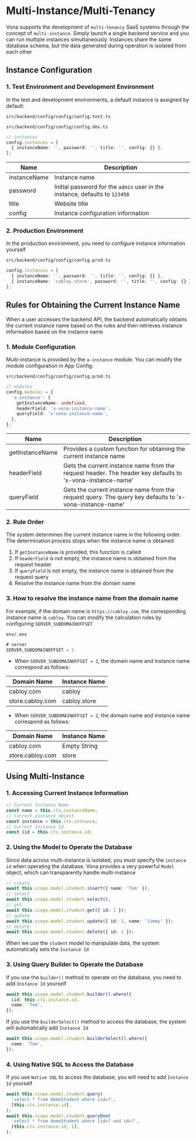 # Multi-Instance/Multi-Tenancy

Vona supports the development of `multi-tenancy` SaaS systems through the concept of `multi-instance`. Simply launch a single backend service and you can run multiple instances simultaneously. Instances share the same database schema, but the data generated during operation is isolated from each other

## Instance Configuration

### 1. Test Environment and Development Environment

In the test and development environments, a default instance is assigned by default:

`src/backend/config/config/config.test.ts`

`src/backend/config/config/config.dev.ts`

``` typescript
// instances
config.instances = [
  { instanceName: '', password: '', title: '', config: {} },
];
```

|Name|Description|
|--|--|
|instanceName|Instance name|
|password|Initial password for the `admin` user in the instance, defaults to `123456`|
|title|Website title|
|config|Instance configuration information|

### 2. Production Environment

In the production environment, you need to configure instance information yourself

`src/backend/config/config/config.prod.ts`

``` typescript
config.instances = [
  { instanceName: '', password: '', title: '', config: {} },
  { instanceName: 'cabloy.store', password: '', title: '', config: {} },
];
```

## Rules for Obtaining the Current Instance Name

When a user accesses the backend API, the backend automatically obtains the current instance name based on the rules and then retrieves instance information based on the instance name

### 1. Module Configuration

Multi-instance is provided by the `a-instance` module. You can modify the module configuration in App Config:

`src/backend/config/config/config.prod.ts`

``` typescript
// modules
config.modules = {
  'a-instance': {
    getInstanceName: undefined,
    headerField: 'x-vona-instance-name',
    queryField: 'x-vona-instance-name',
  },
};
```

|Name|Description|
|--|--|
|getInstanceName|Provides a custom function for obtaining the current instance name|
|headerField|Gets the current instance name from the request header. The header key defaults to 'x-vona-instance-name'|
|queryField|Gets the current instance name from the request query. The query key defaults to 'x-vona-instance-name'|

### 2. Rule Order

The system determines the current instance name in the following order. The determination process stops when the instance name is obtained

1. If `getInstanceName` is provided, this function is called
2. If `headerField` is not empty, the instance name is obtained from the request header
3. If `queryField` is not empty, the instance name is obtained from the request query
4. Resolve the instance name from the domain name

### 3. How to resolve the instance name from the domain name

For example, if the domain name is `https://cabloy.com`, the corresponding instance name is `cabloy`. You can modify the calculation rules by configuring `SERVER_SUBDOMAINOFFSET`

`env/.env`

``` typescript
# server
SERVER_SUBDOMAINOFFSET = 1
```

* When `SERVER_SUBDOMAINOFFSET = 1`, the domain name and instance name correspond as follows:

|Domain Name|Instance Name|
|--|--|
|cabloy.com|cabloy|
|store.cabloy.com|cabloy.store|

* When `SERVER_SUBDOMAINOFFSET = 2`, the domain name and instance name correspond as follows:

|Domain Name|Instance Name|
|--|--|
|cabloy.com|Empty String|
|store.cabloy.com|store|

## Using Multi-Instance

### 1. Accessing Current Instance Information

``` typescript
// Current Instance Name
const name = this.ctx.instanceName;
// Current instance object
const instance = this.ctx.instance;
// Current instance Id
const iid = this.ctx.instance.id;
```

### 2. Using the Model to Operate the Database

Since data across multi-instance is isolated, you must specify the `instance id` when operating the database. Vona provides a very powerful `Model` object, which can transparently handle multi-instance

``` typescript
// create
await this.scope.model.student.insert({ name: 'Tom' });
// select
await this.scope.model.student.select();
// get
await this.scope.model.student.get({ id: 1 });
// update
await this.scope.model.student.update({ id: 1, name: 'Jimmy' });
// delete
await this.scope.model.student.delete({ id: 1 });
```

When we use the `student` model to manipulate data, the system automatically sets the `Instance Id`

### 3. Using Query Builder to Operate the Database

If you use the `builder()` method to operate on the database, you need to add `Instance Id` yourself

``` typescript
await this.scope.model.student.builder().where({
  iid: this.ctx.instance.id,
  name: 'Tom',
});
```

If you use the `builderSelect()` method to access the database, the system will automatically add `Instance Id`

``` typescript
await this.scope.model.student.builderSelect().where({
  name: 'Tom',
});
```

### 4. Using Native SQL to Access the Database

If you use `Native SQL` to access the database, you will need to add `Instance Id` yourself

``` typescript
await this.scope.model.student.query(
  'select * from demoStudent where iid=?',
  [this.ctx.instance.id],
);
await this.scope.model.student.queryOne(
  'select * from demoStudent where iid=? and id=?',
  [this.ctx.instance.id, 1],
);
```
